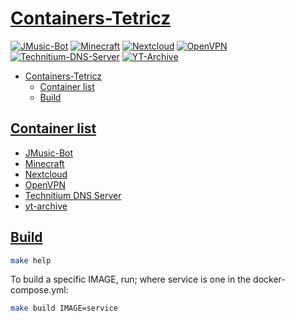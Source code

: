 # [Containers-Tetricz](#containers-tetricz)

[![JMusic-Bot](https://jenkins.tetricz.com/buildStatus/icon?job=Container+Builds%2FJMusic-Bot+Container+Build&subject=JMusic-Bot)](https://jenkins.tetricz.com/job/Container%20Builds/job/JMusic-Bot%20Container%20Build/)
[![Minecraft](https://jenkins.tetricz.com/buildStatus/icon?job=Container+Builds%2FMinecraft+Container+Build&subject=Minecraft)](https://jenkins.tetricz.com/job/Container%20Builds/job/Minecraft%20Container%20Build/)
[![Nextcloud](https://jenkins.tetricz.com/buildStatus/icon?job=Container+Builds%2FNextcloud+Container+Build&subject=Nextcloud)](https://jenkins.tetricz.com/job/Container%20Builds/job/Nextcloud%20Container%20Build/)
[![OpenVPN](https://jenkins.tetricz.com/buildStatus/icon?job=Container+Builds%2FOpenVPN+Container+Build&subject=OpenVPN)](https://jenkins.tetricz.com/job/Container%20Builds/job/OpenVPN%20Container%20Build/)
[![Technitium-DNS-Server](https://jenkins.tetricz.com/buildStatus/icon?job=Container+Builds%2FTechnitium-DNS-Server+Container+Build&subject=Technitium-DNS-Server)](https://jenkins.tetricz.com/job/Container%20Builds/job/Technitium-DNS-Server%20Container%20Build/)
[![YT-Archive](https://jenkins.tetricz.com/buildStatus/icon?job=Container+Builds%2FYT-Archive+Build&subject=YT-Archive)](https://jenkins.tetricz.com/job/Container%20Builds/job/YT-Archive%20Build/)

- [Containers-Tetricz](#containers-tetricz)
  - [Container list](#container-list)
  - [Build](#build)

## [Container list](#container-list)

- [JMusic-Bot](jmusic-bot/)
- [Minecraft](minecraft/)
- [Nextcloud](nextcloud/)
- [OpenVPN](openvpn/)
- [Technitium DNS Server](technitium/)
- [yt-archive](yt-archive/)

## [Build](#build)

```bash
make help
```

To build a specific IMAGE, run; where service is one in the docker-compose.yml:

```bash
make build IMAGE=service
```
